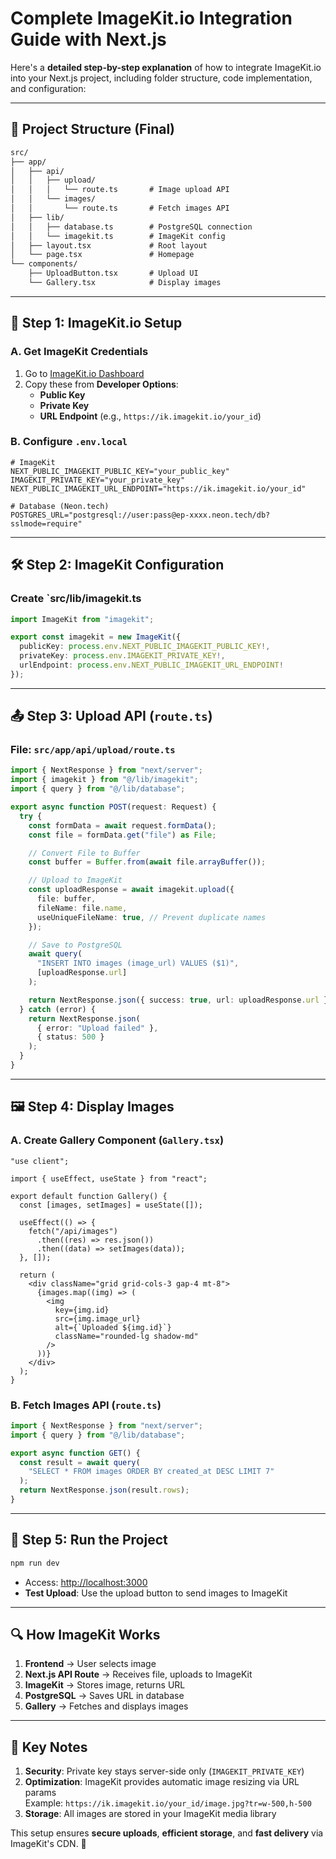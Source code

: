# **Complete ImageKit.io Integration Guide with Next.js**

Here's a **detailed step-by-step explanation** of how to integrate ImageKit.io into your Next.js project, including folder structure, code implementation, and configuration:

---

## **📂 Project Structure (Final)**
```markdown
src/
├── app/
│   ├── api/
│   │   ├── upload/
│   │   │   └── route.ts       # Image upload API
│   │   └── images/
│   │       └── route.ts       # Fetch images API
│   ├── lib/
│   │   ├── database.ts        # PostgreSQL connection
│   │   └── imagekit.ts        # ImageKit config
│   ├── layout.tsx             # Root layout
│   └── page.tsx               # Homepage
└── components/
    ├── UploadButton.tsx       # Upload UI
    └── Gallery.tsx            # Display images
```

---

## **🔑 Step 1: ImageKit.io Setup**
### **A. Get ImageKit Credentials**
1. Go to [ImageKit.io Dashboard](https://imagekit.io/dashboard)
2. Copy these from **Developer Options**:
   - **Public Key**  
   - **Private Key**  
   - **URL Endpoint** (e.g., `https://ik.imagekit.io/your_id`)

### **B. Configure `.env.local`**
```env
# ImageKit
NEXT_PUBLIC_IMAGEKIT_PUBLIC_KEY="your_public_key"
IMAGEKIT_PRIVATE_KEY="your_private_key"
NEXT_PUBLIC_IMAGEKIT_URL_ENDPOINT="https://ik.imagekit.io/your_id"

# Database (Neon.tech)
POSTGRES_URL="postgresql://user:pass@ep-xxxx.neon.tech/db?sslmode=require"
```

---

## **🛠 Step 2: ImageKit Configuration**
### **Create `src/lib/imagekit.ts**
```typescript
import ImageKit from "imagekit";

export const imagekit = new ImageKit({
  publicKey: process.env.NEXT_PUBLIC_IMAGEKIT_PUBLIC_KEY!,
  privateKey: process.env.IMAGEKIT_PRIVATE_KEY!,
  urlEndpoint: process.env.NEXT_PUBLIC_IMAGEKIT_URL_ENDPOINT!
});
```

---

## **📤 Step 3: Upload API (`route.ts`)**
### **File: `src/app/api/upload/route.ts`**
```typescript
import { NextResponse } from "next/server";
import { imagekit } from "@/lib/imagekit";
import { query } from "@/lib/database";

export async function POST(request: Request) {
  try {
    const formData = await request.formData();
    const file = formData.get("file") as File;

    // Convert File to Buffer
    const buffer = Buffer.from(await file.arrayBuffer());

    // Upload to ImageKit
    const uploadResponse = await imagekit.upload({
      file: buffer,
      fileName: file.name,
      useUniqueFileName: true, // Prevent duplicate names
    });

    // Save to PostgreSQL
    await query(
      "INSERT INTO images (image_url) VALUES ($1)",
      [uploadResponse.url]
    );

    return NextResponse.json({ success: true, url: uploadResponse.url });
  } catch (error) {
    return NextResponse.json(
      { error: "Upload failed" },
      { status: 500 }
    );
  }
}
```

---

## **🖼 Step 4: Display Images**
### **A. Create Gallery Component (`Gallery.tsx`)**
```tsx
"use client";

import { useEffect, useState } from "react";

export default function Gallery() {
  const [images, setImages] = useState([]);

  useEffect(() => {
    fetch("/api/images")
      .then((res) => res.json())
      .then((data) => setImages(data));
  }, []);

  return (
    <div className="grid grid-cols-3 gap-4 mt-8">
      {images.map((img) => (
        <img
          key={img.id}
          src={img.image_url}
          alt={`Uploaded ${img.id}`}
          className="rounded-lg shadow-md"
        />
      ))}
    </div>
  );
}
```

### **B. Fetch Images API (`route.ts`)**
```typescript
import { NextResponse } from "next/server";
import { query } from "@/lib/database";

export async function GET() {
  const result = await query(
    "SELECT * FROM images ORDER BY created_at DESC LIMIT 7"
  );
  return NextResponse.json(result.rows);
}
```

---

## **🚀 Step 5: Run the Project**
```bash
npm run dev
```
- Access: [http://localhost:3000](http://localhost:3000)
- **Test Upload**: Use the upload button to send images to ImageKit

---

## **🔍 How ImageKit Works**
1. **Frontend** → User selects image  
2. **Next.js API Route** → Receives file, uploads to ImageKit  
3. **ImageKit** → Stores image, returns URL  
4. **PostgreSQL** → Saves URL in database  
5. **Gallery** → Fetches and displays images  

---

## **📌 Key Notes**
1. **Security**: Private key stays server-side only (`IMAGEKIT_PRIVATE_KEY`)  
2. **Optimization**: ImageKit provides automatic image resizing via URL params  
   Example: `https://ik.imagekit.io/your_id/image.jpg?tr=w-500,h-500`  
3. **Storage**: All images are stored in your ImageKit media library  

This setup ensures **secure uploads**, **efficient storage**, and **fast delivery** via ImageKit's CDN. 🚀